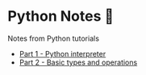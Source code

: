 # Python Notes 🐍

Notes from Python tutorials

* [Part 1 - Python interpreter](https://github.com/alysanne/python_notes/blob/master/python-notes-1.md)
* [Part 2 - Basic types and operations](https://github.com/alysanne/python_notes/blob/master/python-notes-2.md)

